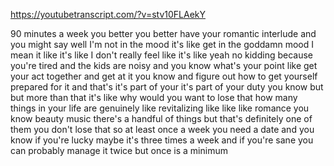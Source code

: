 https://youtubetranscript.com/?v=stv10FLAekY

 90 minutes a week you better you better have your romantic interlude and you might say well I'm not in the mood it's like get in the goddamn mood I mean it like it's like I don't really feel like it's like yeah no kidding because you're tired and the kids are noisy and you know what's your point like get your act together and get at it you know and figure out how to get yourself prepared for it and that's it's part of your it's part of your duty you know but but more than that it's like why would you want to lose that how many things in your life are genuinely like revitalizing like like like romance you know beauty music there's a handful of things but that's definitely one of them you don't lose that so at least once a week you need a date and you know if you're lucky maybe it's three times a week and if you're sane you can probably manage it twice but once is a minimum